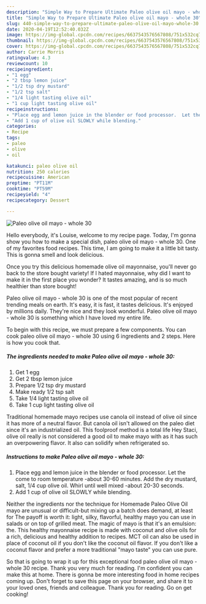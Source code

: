 ```yaml
---
description: "Simple Way to Prepare Ultimate Paleo olive oil mayo - whole 30"
title: "Simple Way to Prepare Ultimate Paleo olive oil mayo - whole 30"
slug: 440-simple-way-to-prepare-ultimate-paleo-olive-oil-mayo-whole-30
date: 2020-04-19T12:52:40.032Z
image: https://img-global.cpcdn.com/recipes/6637543576567808/751x532cq70/paleo-olive-oil-mayo-whole-30-recipe-main-photo.jpg
thumbnail: https://img-global.cpcdn.com/recipes/6637543576567808/751x532cq70/paleo-olive-oil-mayo-whole-30-recipe-main-photo.jpg
cover: https://img-global.cpcdn.com/recipes/6637543576567808/751x532cq70/paleo-olive-oil-mayo-whole-30-recipe-main-photo.jpg
author: Carrie Morris
ratingvalue: 4.3
reviewcount: 10
recipeingredient:
- "1 egg"
- "2 tbsp lemon juice"
- "1/2 tsp dry mustard"
- "1/2 tsp salt"
- "1/4 light tasting olive oil"
- "1 cup light tasting olive oil"
recipeinstructions:
- "Place egg and lemon juice in the blender or food processor.  Let the come to room temperature -about 30-60 minutes.  Add the dry mustard, salt, 1/4 cup olive oil. Whirl until well mixed -about 20-30 seconds."
- "Add 1 cup of olive oil SLOWLY while blending."
categories:
- Recipe
tags:
- paleo
- olive
- oil

katakunci: paleo olive oil 
nutrition: 250 calories
recipecuisine: American
preptime: "PT11M"
cooktime: "PT59M"
recipeyield: "4"
recipecategory: Dessert

---
```



![Paleo olive oil mayo - whole 30](https://img-global.cpcdn.com/recipes/6637543576567808/751x532cq70/paleo-olive-oil-mayo-whole-30-recipe-main-photo.jpg)

Hello everybody, it's Louise, welcome to my recipe page. Today, I'm gonna show you how to make a special dish, paleo olive oil mayo - whole 30. One of my favorites food recipes. This time, I am going to make it a little bit tasty. This is gonna smell and look delicious.

Once you try this delicious homemade olive oil mayonnaise, you&#39;ll never go back to the store bought variety! If I hated mayonnaise, why did I want to make it in the first place you wonder? It tastes amazing, and is so much healthier than store bought!

Paleo olive oil mayo - whole 30 is one of the most popular of recent trending meals on earth. It's easy, it is fast, it tastes delicious. It's enjoyed by millions daily. They're nice and they look wonderful. Paleo olive oil mayo - whole 30 is something which I have loved my entire life.


To begin with this recipe, we must prepare a few components. You can cook paleo olive oil mayo - whole 30 using 6 ingredients and 2 steps. Here is how you cook that.

##### The ingredients needed to make Paleo olive oil mayo - whole 30:

1. Get 1 egg
1. Get 2 tbsp lemon juice
1. Prepare 1/2 tsp dry mustard
1. Make ready 1/2 tsp salt
1. Take 1/4 light tasting olive oil
1. Take 1 cup light tasting olive oil


Traditional homemade mayo recipes use canola oil instead of olive oil since it has more of a neutral flavor. But canola oil isn&#39;t allowed on the paleo diet since it&#39;s an industrialized oil. This foolproof method is a total life Hey Staci, olive oil really is not considered a good oil to make mayo with as it has such an overpowering flavor. It also can solidify when refrigerated so. 

##### Instructions to make Paleo olive oil mayo - whole 30:

1. Place egg and lemon juice in the blender or food processor.  Let the come to room temperature -about 30-60 minutes.  Add the dry mustard, salt, 1/4 cup olive oil. Whirl until well mixed -about 20-30 seconds.
1. Add 1 cup of olive oil SLOWLY while blending.


Neither the ingredients nor the technique for Homemade Paleo Olive Oil mayo are unusual or difficult-but mixing up a batch does demand, at least for The payoff is worth it: light, silky, flavorful, healthy mayo you can use in salads or on top of grilled meat. The magic of mayo is that it&#39;s an emulsion: the. This healthy mayonnaise recipe is made with coconut and olive oils for a rich, delicious and healthy addition to recipes. MCT oil can also be used in place of coconut oil if you don&#39;t like the coconut oil flavor. If you don&#39;t like a coconut flavor and prefer a more traditional &#34;mayo taste&#34; you can use pure. 

So that is going to wrap it up for this exceptional food paleo olive oil mayo - whole 30 recipe. Thank you very much for reading. I'm confident you can make this at home. There is gonna be more interesting food in home recipes coming up. Don't forget to save this page on your browser, and share it to your loved ones, friends and colleague. Thank you for reading. Go on get cooking!
